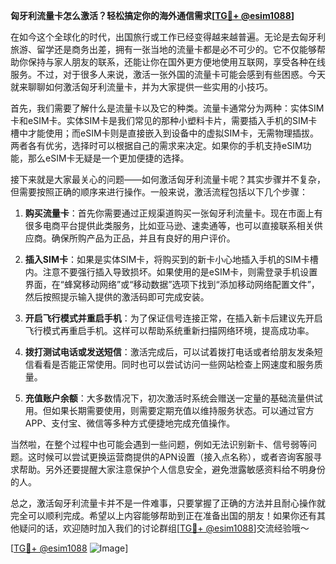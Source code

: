 **匈牙利流量卡怎么激活？轻松搞定你的海外通信需求[[TG💪+ @esim1088](https://t.me/s/esim1088)]**

在如今这个全球化的时代，出国旅行或工作已经变得越来越普遍。无论是去匈牙利旅游、留学还是商务出差，拥有一张当地的流量卡都是必不可少的。它不仅能够帮助你保持与家人朋友的联系，还能让你在国外更方便地使用互联网，享受各种在线服务。不过，对于很多人来说，激活一张外国的流量卡可能会感到有些困惑。今天就来聊聊如何激活匈牙利流量卡，并为大家提供一些实用的小技巧。

首先，我们需要了解什么是流量卡以及它的种类。流量卡通常分为两种：实体SIM卡和eSIM卡。实体SIM卡是我们常见的那种小塑料卡片，需要插入手机的SIM卡槽中才能使用；而eSIM卡则是直接嵌入到设备中的虚拟SIM卡，无需物理插拔。两者各有优劣，选择时可以根据自己的需求来决定。如果你的手机支持eSIM功能，那么eSIM卡无疑是一个更加便捷的选择。

接下来就是大家最关心的问题——如何激活匈牙利流量卡呢？其实步骤并不复杂，但需要按照正确的顺序来进行操作。一般来说，激活流程包括以下几个步骤：

1. **购买流量卡**：首先你需要通过正规渠道购买一张匈牙利流量卡。现在市面上有很多电商平台提供此类服务，比如亚马逊、速卖通等，也可以直接联系相关供应商。确保所购产品为正品，并且有良好的用户评价。

2. **插入SIM卡**：如果是实体SIM卡，将购买到的新卡小心地插入手机的SIM卡槽内。注意不要强行插入导致损坏。如果使用的是eSIM卡，则需登录手机设置界面，在“蜂窝移动网络”或“移动数据”选项下找到“添加移动网络配置文件”，然后按照提示输入提供的激活码即可完成安装。

3. **开启飞行模式并重启手机**：为了保证信号连接正常，在插入新卡后建议先开启飞行模式再重启手机。这样可以帮助系统重新扫描网络环境，提高成功率。

4. **拨打测试电话或发送短信**：激活完成后，可以试着拨打电话或者给朋友发条短信看看是否能正常使用。同时也可以尝试访问一些网站检查上网速度和服务质量。

5. **充值账户余额**：大多数情况下，初次激活时系统会赠送一定量的基础流量供试用。但如果长期需要使用，则需要定期充值以维持服务状态。可以通过官方APP、支付宝、微信等多种方式便捷地完成充值操作。

当然啦，在整个过程中也可能会遇到一些问题，例如无法识别新卡、信号弱等问题。这时候可以尝试更换运营商提供的APN设置（接入点名称），或者咨询客服寻求帮助。另外还要提醒大家注意保护个人信息安全，避免泄露敏感资料给不明身份的人。

总之，激活匈牙利流量卡并不是一件难事，只要掌握了正确的方法并且耐心操作就完全可以顺利完成。希望以上内容能够帮助到正在准备出国的朋友！如果你还有其他疑问的话，欢迎随时加入我们的讨论群组[[TG💪+ @esim1088](https://t.me/s/esim1088)]交流经验哦～

[[TG💪+ @esim1088](https://t.me/s/esim1088) ![Image](https://i.postimg.cc/4NQfJmqS/Snipaste-2025-05-13-00-14-12.png)]